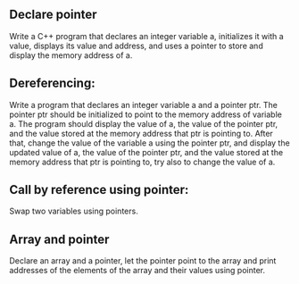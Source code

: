 ## Declare pointer

Write a C++ program that declares an integer variable a, initializes it with a value, displays its value and address, and uses a pointer to store and display the memory address of a.

## Dereferencing:

Write a program that declares an integer variable a and a pointer ptr. The pointer ptr should be initialized to point to the memory address of variable a. The program should display the value of a, the value of the pointer ptr, and the value stored at the memory address that ptr is pointing to. After that, change the value of the variable a using the pointer ptr, and display the updated value of a, the value of the pointer ptr, and the value stored at the memory address that ptr is pointing to, try also to change the value of a.

## Call by reference using pointer:

Swap two variables using pointers.

## Array and pointer

Declare an array and a pointer, let the pointer point to the array and print addresses of the elements of the array and their values using pointer.

